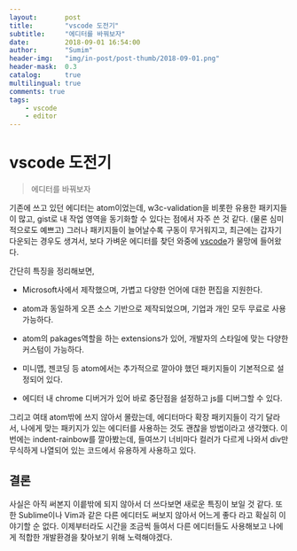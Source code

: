 ```yaml
---
layout:       post
title:        "vscode 도전기"
subtitle:     "에디터를 바꿔보자"
date:         2018-09-01 16:54:00
author:       "Sumim"
header-img:   "img/in-post/post-thumb/2018-09-01.png"
header-mask:  0.3
catalog:      true
multilingual: true
comments: true
tags:
    - vscode
    - editor
---
```


# vscode 도전기

> 에디터를 바꿔보자



기존에 쓰고 있던 에디터는 atom이었는데, w3c-validation을 비롯한 유용한 패키지들이 많고, gist로 내 작업 영역을 동기화할 수 있다는 점에서 자주 쓴 것 같다. (물론 심미적으로도 예쁘고)  그러나 패키지들이 늘어날수록 구동이 무거워지고, 최근에는 갑자기 다운되는 경우도 생겨서, 보다 가벼운 에디터를 찾던 와중에 [vscode](https://code.visualstudio.com/)가 물망에 들어왔다.



간단히 특징을 정리해보면,

- Microsoft사에서 제작했으며, 가볍고 다양한 언어에 대한 편집을 지원한다.

- atom과 동일하게 오픈 소스 기반으로 제작되었으며, 기업과 개인 모두 무료로 사용 가능하다.

- atom의 pakages역할을 하는 extensions가 있어, 개발자의 스타일에 맞는 다양한 커스텀이 가능하다.

- 미니맵, 젠코딩 등 atom에서는 추가적으로 깔아야 했던 패키지들이 기본적으로 설정되어 있다. 

- 에디터 내 chrome 디버거가 있어 바로 중단점을 설정하고 js를 디버그할 수 있다.

  

그리고 여태 atom밖에 쓰지 않아서 몰랐는데, 에디터마다 확장 패키지들이 각기 달라서, 나에게 맞는 패키지가 있는 에디터를 사용하는 것도 괜찮을 방법이라고 생각했다. 이번에는 indent-rainbow를 깔아봤는데, 들여쓰기 너비마다 컬러가 다르게 나와서 div만 무식하게 나열되어 있는 코드에서 유용하게 사용하고 있다. 



## 결론

사실은 아직 써본지 이릍밖에 되지 않아서 더 쓰다보면 새로운 특징이 보일 것 같다. 또한 Sublime이나 Vim과 같은 다른 에디터도 써보지 않아서 어느게 좋다 라고 확실히 이야기할 순 없다. 이제부터라도 시간을 조금씩 들여서 다른 에디터들도 사용해보고 나에게 적합한 개발환경을 찾아보기 위해 노력해야겠다.



